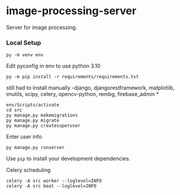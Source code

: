 # image-processing-server
Server for image processing.

### Local Setup

```console
py -m venv env
```
Edit pyconfig in env to use python 3.10

```console
py -m pip install -r requirements/requirements.txt
```

still had to install manually
-django, djangorestframework, matplotlib, imutils, scipy, 
celery, opencv-python, rembg, firebase_admin
*

```console
env/Scripts/activate
cd src
py manage.py makemigrations
py manage.py migrate
py manage.py createsuperuser
```

Enter user info

```console
py manage.py runserver
```

Use `pip` to install your development dependencies.

Celery scheduling
```
celery -A src worker --loglevel=INFO
celery -A src beat --loglevel=INFO
```
